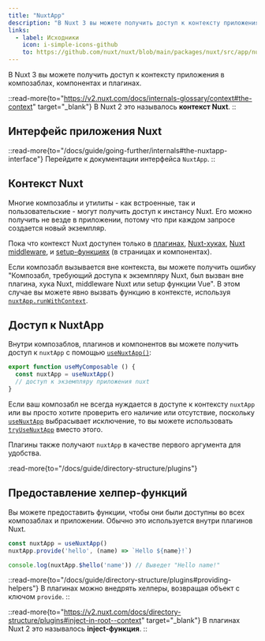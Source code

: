 ```yaml
---
title: "NuxtApp"
description: "В Nuxt 3 вы можете получить доступ к контексту приложения в композаблах, компонентах и плагинах."
links:
  - label: Исходники
    icon: i-simple-icons-github
    to: https://github.com/nuxt/nuxt/blob/main/packages/nuxt/src/app/nuxt.ts
---
```


В Nuxt 3 вы можете получить доступ к контексту приложения в композаблах, компонентах и плагинах.

::read-more{to="https://v2.nuxt.com/docs/internals-glossary/context#the-context" target="_blank"}
В Nuxt 2 это называлось **контекст Nuxt**.
::

## Интерфейс приложения Nuxt

::read-more{to="/docs/guide/going-further/internals#the-nuxtapp-interface"}
Перейдите к документации интерфейса `NuxtApp`.
::

## Контекст Nuxt

Многие композаблы и утилиты - как встроенные, так и пользовательские - могут получить доступ к инстансу Nuxt. Его можно получить не везде в приложении, потому что при каждом запросе создается новый экземпляр.

Пока что контекст Nuxt доступен только в [плагинах](/docs/guide/directory-structure/plugins), [Nuxt-хуках](/docs/guide/going-further/hooks), [Nuxt middleware](/docs/guide/directory-structure/middleware), и [setup-функциях](https://ru.vuejs.org/api/composition-api-setup.html) (в страницах и компонентах).

Если композабл вызывается вне контекста, вы можете получить ошибку "Композабл, требующий доступа к экземпляру Nuxt, был вызван вне плагина, хука Nuxt, middleware Nuxt или setup функции Vue". В этом случае вы можете явно вызвать функцию в контексте, используя [`nuxtApp.runWithContext`](/docs/api/composables/use-nuxt-app#runwithcontext).

## Доступ к NuxtApp

Внутри композаблов, плагинов и компонентов вы можете получить доступ к `nuxtApp` с помощью [`useNuxtApp()`](/docs/api/composables/use-nuxt-app):

```ts [composables/useMyComposable.ts]
export function useMyComposable () {
  const nuxtApp = useNuxtApp()
  // доступ к экземпляру приложения nuxt 
}
```

Если ваш композабл не всегда нуждается в доступе к контексту `nuxtApp` или вы просто хотите проверить его наличие или отсутствие, поскольку [`useNuxtApp`](/docs/api/composables/use-nuxt-app) выбрасывает исключение, то вы можете использовать [`tryUseNuxtApp`](/docs/api/composables/use-nuxt-app#tryusenuxtapp) вместо этого.

Плагины также получают `nuxtApp` в качестве первого аргумента для удобства.

:read-more{to="/docs/guide/directory-structure/plugins"}

## Предоставление хелпер-функций

Вы можете предоставить функции, чтобы они были доступны во всех композаблах и приложении. Обычно это используется внутри плагинов Nuxt.

```ts
const nuxtApp = useNuxtApp()
nuxtApp.provide('hello', (name) => `Hello ${name}!`)

console.log(nuxtApp.$hello('name')) // Выведет "Hello name!"
```

::read-more{to="/docs/guide/directory-structure/plugins#providing-helpers"}
В плагинах можно внедрять хелперы, возвращая объект с ключом `provide`.
::

::read-more{to="https://v2.nuxt.com/docs/directory-structure/plugins#inject-in-root--context" target="_blank"}
В плагинах Nuxt 2 это называлось **inject-функция**.
::
